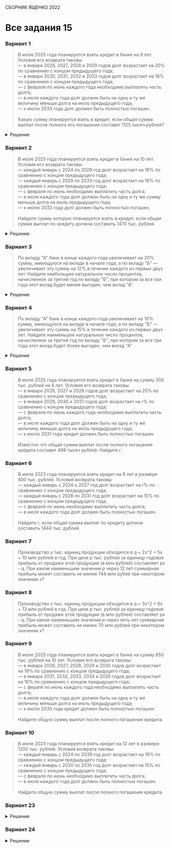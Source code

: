 <span class="space" onclick="loadURL('math//ege//2022//yashchenko//README')">СБОРНИК ЯЩЕНКО 2022</span>
# Все задания 15

### Вариант 1
> В июле 2025 года планируется взять кредит в банке на 8 лет. Условия его возврата таковы:<br>
> — в январе 2026, 2027, 2028 и 2029 годов долг возрастает на 20% по сравнению с концом предыдущего года;<br>
> — в январе 2030, 2031, 2032 и 2033 годов долг возрастает на 18% по сравнению с концом предыдущего года;<br>
> — с февраля по июнь каждого года необходимо выплатить часть долга;<br>
> — в июле каждого года долг должен быть на одну и ту же величину меньше долга на июль предыдущего года;<br>
> — к июлю 2033 года долг должен быть полностью погашен.<br><br>
> Какую сумму планируется взять в кредит, если общая сумма выплат после полного его погашения составит 1125 тысяч рублей?

<details><summary>Решение</summary>
<gallery>
<img src="https://raw.githubusercontent.com/BlueRect/egelib-content/main/img/Document%2028_382.jpg">
<img src="https://raw.githubusercontent.com/BlueRect/egelib-content/main/img/Document%2028_383.jpg">
</gallery>
<b>Ответ:</b> 600 тыс. руб.
</details>

### Вариант 2
> В июле 2025 года планируется взять кредит в банке на 10 лет. Условия его возврата таковы:<br>
> — каждый январь с 2024 по 2028 год долг возрастает на 18% по сравнению с концом предыдущего года;<br>
> — каждый январь с 2029 по 2033 год долг возрастает на 16% по сравнению с концом предыдущего года;<br>
> — с февраля по июнь необходимо выплатить часть долга;<br>
> — в июле каждого года долг должен быть на одну и ту же сумму меньше долга на июль предыдущего года;<br>
> — к июлю 2033 года долг должен быть полностью погашен.<br><br>
> Найдите сумму которую планируется взять в кредит, если общая сумма выплат по кредиту должна составить 1470 тыс. рублей.

<details><summary>Решение</summary>
<gallery>
<img src="https://raw.githubusercontent.com/BlueRect/egelib-content/main/img/Document%2028_384.jpg">
<img src="https://raw.githubusercontent.com/BlueRect/egelib-content/main/img/Document%2028_385.jpg">
</gallery>
<b>Ответ:</b> 750 тыс. руб.
</details>

### Вариант 3
> По вкладу "А" банк в конце каждого года увеличивает на 20% сумму, имеющуюся на вкладе в начале года, а по вкладу "Б" — увеличивает эту сумму на 12% в течение каждого из первых двух лет. Найдите наибольшее натуральное число процентов, начисленное за третий год по вкладу "Б", при котором за все три года этот вклад будет менее выгоден, чем вклад "А".

<details><summary>Решение</summary>
<gallery>
<img src="https://raw.githubusercontent.com/BlueRect/egelib-content/main/img/Document%2028_139.jpg">
<img src="https://raw.githubusercontent.com/BlueRect/egelib-content/main/img/Document%2028_140.jpg">
</gallery>
<b>Ответ:</b> 37.
</details>

### Вариант 4
> По вкладу "А" банк в конце каждого года увеличивает на 10% сумму, имеющуюся на вкладе в начале года, а по вкладу "Б" — увеличивает эту сумму на 15% в течение каждого из первых двух лет. Найдите наименьшее натуральное число процентов, начисленное за третий год по вкладу "Б", при котором за все три года этот вклад будет более выгоден, чем вклад "А"

<details><summary>Решение</summary>
<gallery>
<img src="https://raw.githubusercontent.com/BlueRect/egelib-content/main/img/Document%2028_386.jpg">
<img src="https://raw.githubusercontent.com/BlueRect/egelib-content/main/img/Document%2028_387.jpg">
</gallery>
<b>Ответ:</b> 3.
</details>

### Вариант 5
> В июле 2025 года планируется взять кредит в банке на сумму 300 тыс. рублей на 6 лет. Условия его возврата таковы:<br>
> — в январе 2026, 2027 и 2028 годов долг возрастает на 20% по сравнению с концом прерыдущего года;<br>
> — в январе 2029, 2030 и 2031 годов долг возрастает на *r*% по сравнению с концом предыдущего года;<br>
> — с февраля по июнь каждого года необходимо выплатить часть долга;<br>
> — в июле каждого года долг должен быть на одну и ту же величину меньше долга на июль предыдущего года;<br>
> — к июлю 2031 года кредит должен быть полностью погашен.<br><br>
> Известно что общая сумма выплат после полного погашения кредита составит 498 тысяч рублей. Найдите *r*.

### Вариант 6
> В июле 2023 года планируется взять кредит на 8 лет в размере 800 тыс. рублей. Условия возврата таковы:<br>
> — каждый январь с 2024 о 2027 год долг возрастает на *r*% по сравнению с концом предыдущего года;<br>
> — каждый январь с 2028 по 2031 год долг возрастает на 15% по сравнению с концом предыдущего года;<br>
> — с февраля по июнь необходимо выплатить часть долга;<br>
> — в июле каждого года долг должен быть полностью погашен.<br><br>
> Найдите *r*, если общая сумма выплат по кредиту должна составить 1444 тыс. рублей.

### Вариант 7
> Производство *x* тыс. единиц продукции обходится в <span class="katex">q = 2x^2 + 5x + 10</span> млн рублей в год. При цене *p* тыс. рублей за единицу годовая прибыль от продажи этой продукции (в млн рублей) составляет <span class="katex">px - q</span>. При каком наименьшем значении *p* через 12 лет суммарная прибыль может составить не менее 744 млн рубей при некотором значении *x*?

### Вариант 8
> Производство *x* тыс. единиц продукции обходится в <span class="katex">q = 3x^2 + 6x + 13</span> млн рублей в год. При цене *p* тыс. рублей за единицу годовая прибыль от продажи этой продукции (в млн рублей) составляет <span class="katex">px - q</span>. При каком наименьшем значении *p* через пять лет суммарная прибыль может составить не менее 70 млн рублей при некотором значении *x*?

### Вариант 9
> В июле 2025 года планируется взять кредит в банке на сумму 650 тыс. рублей на 10 лет. Условия его возврата таковы:<br>
> — в январе 2026, 2027, 2028, 2029 и 2030 годов долг возрастает на 19% по сравнению с концом предыдущего года;<br>
> — в январе 2031, 2032, 2033, 2034 и 2035 годов долг возрастает на 16% по сравнению с концом предыдущего года;<br>
> — с фераля по июнь каждого года необходимо выплатить часть долга;<br>
> — в июле каждого года долг должен быть на одну и ту же величину меньше долга на июль предыдущего года;<br>
> — к июлю 2035 года кредит должен быть полностью погашен.<br><br>
> Найдите общую сумму выплат после полного погашения кредита.

### Вариант 10
> В июле 2023 года планируется взять кредит на 12 лет в размере 1200 тыс. рублей. Условия возврата таковы:<br>
> — каждый январь с 2024 по 2039 год долг возрастает на 18% по сравнению с концом предыдущего года;<br>
> — каждый январь с 2030 по 2035 год долг возрастает на 15% по сравнению с концом предыдущего года;<br>
> — с февраля по июнь необходимо выплатить часть долга;<br>
> — в июле каждого года долг должен быть полностью погашен.<br><br>
> Найдите общую сумму выплат после полного погашения кредита.


### Вариант 23
<details><summary>Решение</summary>
<img src="https://raw.githubusercontent.com/BlueRect/egelib-content/main/img/Document%2028_239.jpg">
<b>Ответ:</b> 2,58.
</details>

### Вариант 24
<details><summary>Решение</summary>
<img src="https://raw.githubusercontent.com/BlueRect/egelib-content/main/img/Document%2028_240.jpg">
<b>Ответ:</b> 4,05.
</details>
